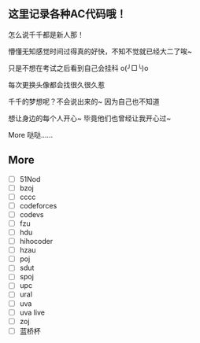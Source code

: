 ## 这里记录各种AC代码哦！

怎么说千千都是新人那！

懵懂无知感觉时间过得真的好快，不知不觉就已经大二了唉~

只是不想在考试之后看到自己会挂科 o(╯□╰)o

每次更换头像都会找很久很久惹

千千的梦想呢？不会说出来的~ 因为自己也不知道

想让身边的每个人开心~ 毕竟他们也曾经让我开心过~

More 哒哒……



## More

- [ ] 51Nod
- [ ] bzoj
- [ ] cccc
- [ ] codeforces
- [ ] codevs
- [ ] fzu
- [ ] hdu
- [ ] hihocoder
- [ ] hzau
- [ ] poj
- [ ] sdut
- [ ] spoj
- [ ] upc
- [ ] ural
- [ ] uva
- [ ] uva live
- [ ] zoj
- [ ] 蓝桥杯